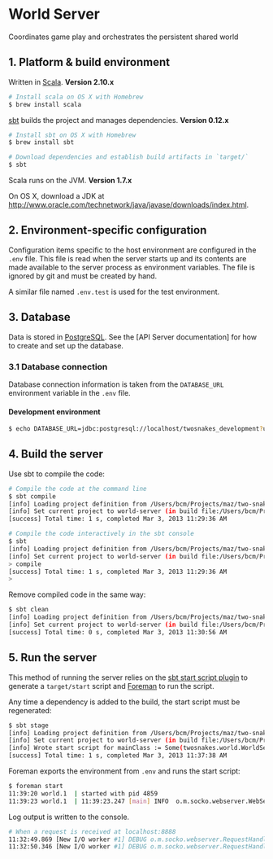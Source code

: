 # World Server

Coordinates game play and orchestrates the persistent shared world

## 1. Platform & build environment

Written in [Scala](http://www.scala-lang.org/). **Version 2.10.x**

```sh
# Install scala on OS X with Homebrew
$ brew install scala
```

[sbt](http://www.scala-sbt.org/) builds the project and manages dependencies. **Version 0.12.x**

```sh
# Install sbt on OS X with Homebrew
$ brew install sbt

# Download dependencies and establish build artifacts in `target/`
$ sbt
```

Scala runs on the JVM. **Version 1.7.x**

On OS X, download a JDK at http://www.oracle.com/technetwork/java/javase/downloads/index.html.

## 2. Environment-specific configuration

Configuration items specific to the host environment are configured in the `.env` file. This file is read when the server starts up and its contents are made available to the server process as environment variables. The file is ignored by git and must be created by hand.

A similar file named `.env.test` is used for the test environment.

## 3. Database

Data is stored in [PostgreSQL](http://www.postgresql.org/). See the [API Server documentation] for how to create and set up the database.

### 3.1 Database connection

Database connection information is taken from the `DATABASE_URL` environment variable in the `.env` file.

#### Development environment

```sh
$ echo DATABASE_URL=jdbc:postgresql://localhost/twosnakes_development?user=twosnakes&password=twosnakes >> .env
```

## 4. Build the server

Use sbt to compile the code:

```sh
# Compile the code at the command line
$ sbt compile
[info] Loading project definition from /Users/bcm/Projects/maz/two-snakes/world-server/project
[info] Set current project to world-server (in build file:/Users/bcm/Projects/maz/two-snakes/world-server/)
[success] Total time: 1 s, completed Mar 3, 2013 11:29:36 AM

# Compile the code interactively in the sbt console
$ sbt
[info] Loading project definition from /Users/bcm/Projects/maz/two-snakes/world-server/project
[info] Set current project to world-server (in build file:/Users/bcm/Projects/maz/two-snakes/world-server/)
> compile
[success] Total time: 1 s, completed Mar 3, 2013 11:29:36 AM
> 
```

Remove compiled code in the same way:

```sh
$ sbt clean
[info] Loading project definition from /Users/bcm/Projects/maz/two-snakes/world-server/project
[info] Set current project to world-server (in build file:/Users/bcm/Projects/maz/two-snakes/world-server/)
[success] Total time: 0 s, completed Mar 3, 2013 11:30:56 AM
```

## 5. Run the server

This method of running the server relies on the [sbt start script plugin](https://github.com/sbt/sbt-start-script) to generate a `target/start` script and [Foreman](https://github.com/ddollar/foreman) to run the script.

Any time a dependency is added to the build, the start script must be regenerated:

```sh
$ sbt stage
[info] Loading project definition from /Users/bcm/Projects/maz/two-snakes/world-server/project
[info] Set current project to world-server (in build file:/Users/bcm/Projects/maz/two-snakes/world-server/)
[info] Wrote start script for mainClass := Some(twosnakes.world.WorldServer) to /Users/bcm/Projects/maz/two-snakes/world-server/target/start
[success] Total time: 1 s, completed Mar 3, 2013 11:37:38 AM
```

Foreman exports the environment from `.env` and runs the start script:

```sh
$ foreman start
11:39:20 world.1  | started with pid 4859
11:39:23 world.1  | 11:39:23.247 [main] INFO  o.m.socko.webserver.WebServer - Socko server '[WebServer, localhost, 8888]' started on {}:{}
```

Log output is written to the console.

```sh
# When a request is received at localhost:8888
11:32:49.869 [New I/O worker #1] DEBUG o.m.socko.webserver.RequestHandler - HTTP EndPoint(GET,localhost:8888,/) CHANNEL=731770033 
11:32:50.346 [New I/O worker #1] DEBUG o.m.socko.webserver.RequestHandler - HTTP EndPoint(GET,localhost:8888,/favicon.ico) CHANNEL=731770033
```
